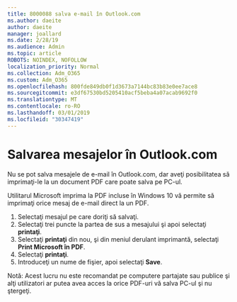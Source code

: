 ```yaml
---
title: 8000088 salva e-mail în Outlook.com
ms.author: daeite
author: daeite
manager: joallard
ms.date: 2/28/19
ms.audience: Admin
ms.topic: article
ROBOTS: NOINDEX, NOFOLLOW
localization_priority: Normal
ms.collection: Adm_O365
ms.custom: Adm_O365
ms.openlocfilehash: 800fde849db0f1d3673a7144bc83b83e0ee7ace8
ms.sourcegitcommit: e3df67530bd5205410acf5beba4a07acab9692f0
ms.translationtype: MT
ms.contentlocale: ro-RO
ms.lasthandoff: 03/01/2019
ms.locfileid: "30347419"
---
```

# <a name="saving-messages-in-outlookcom"></a>Salvarea mesajelor în Outlook.com

Nu se pot salva mesajele de e-mail în Outlook.com, dar aveţi posibilitatea să imprimaţi-le la un document PDF care poate salva pe PC-ul.

Utilitarul Microsoft imprima la PDF incluse în Windows 10 vă permite să imprimaţi orice mesaj de e-mail direct la un PDF.

1. Selectaţi mesajul pe care doriţi să salvaţi.
2. Selectaţi trei puncte la partea de sus a mesajului şi apoi selectaţi **printaţi**.
3. Selectaţi **printaţi** din nou, şi din meniul derulant imprimantă, selectaţi **Print Microsoft în PDF**.
4. Selectaţi **printaţi**.
5. Introduceţi un nume de fişier, apoi selectaţi **Save**.

Notă: Acest lucru nu este recomandat pe computere partajate sau publice şi alţi utilizatori ar putea avea acces la orice PDF-uri vă salva PC-ul şi nu ştergeţi.